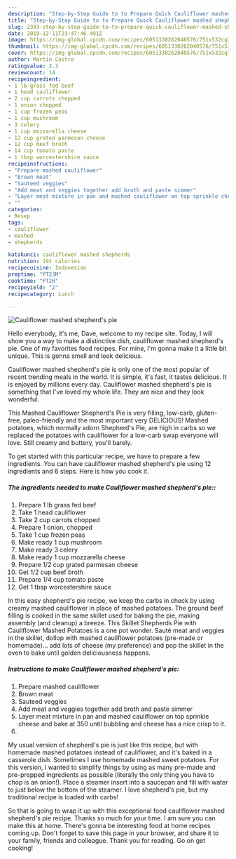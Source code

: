 ```yaml
---
description: "Step-by-Step Guide to to Prepare Quick Cauliflower mashed shepherd&amp;#39;s pie"
title: "Step-by-Step Guide to to Prepare Quick Cauliflower mashed shepherd&amp;#39;s pie"
slug: 2393-step-by-step-guide-to-to-prepare-quick-cauliflower-mashed-shepherd-and-39-s-pie
date: 2019-12-11T23:47:46.491Z
image: https://img-global.cpcdn.com/recipes/6051330262040576/751x532cq70/cauliflower-mashed-shepherds-pie-recipe-main-photo.jpg
thumbnail: https://img-global.cpcdn.com/recipes/6051330262040576/751x532cq70/cauliflower-mashed-shepherds-pie-recipe-main-photo.jpg
cover: https://img-global.cpcdn.com/recipes/6051330262040576/751x532cq70/cauliflower-mashed-shepherds-pie-recipe-main-photo.jpg
author: Martin Castro
ratingvalue: 3.3
reviewcount: 14
recipeingredient:
- 1 lb grass fed beef
- 1 head cauliflower
- 2 cup carrots chopped
- 1 onion chopped
- 1 cup frozen peas
- 1 cup mushroom
- 3 celery
- 1 cup mozzarella cheese
- 12 cup grated parmesan cheese
- 12 cup beef broth
- 14 cup tomato paste
- 1 tbsp worcestershire sauce
recipeinstructions:
- "Prepare mashed cauliflower"
- "Brown meat"
- "Sauteed veggies"
- "Add meat and veggies together add broth and paste simmer"
- "Layer meat mixture in pan and mashed cauliflower on top sprinkle cheese and bake at 350 until bubbling and cheese has a nice crisp to it."
- ""
categories:
- Resep
tags:
- cauliflower
- mashed
- shepherds

katakunci: cauliflower mashed shepherds
nutrition: 191 calories
recipecuisine: Indonesian
preptime: "PT23M"
cooktime: "PT2H"
recipeyield: "2"
recipecategory: Lunch

---
```



![Cauliflower mashed shepherd&#39;s pie](https://img-global.cpcdn.com/recipes/6051330262040576/751x532cq70/cauliflower-mashed-shepherds-pie-recipe-main-photo.jpg)

Hello everybody, it's me, Dave, welcome to my recipe site. Today, I will show you a way to make a distinctive dish, cauliflower mashed shepherd&#39;s pie. One of my favorites food recipes. For mine, I'm gonna make it a little bit unique. This is gonna smell and look delicious.

Cauliflower mashed shepherd&#39;s pie is only one of the most popular of recent trending meals in the world. It is simple, it's fast, it tastes delicious. It is enjoyed by millions every day. Cauliflower mashed shepherd&#39;s pie is something that I've loved my whole life. They are nice and they look wonderful.

This Mashed Cauliflower Shepherd&#39;s Pie is very filling, low-carb, gluten-free, paleo-friendly and the most important very DELICIOUS! Mashed potatoes, which normally adorn Shepherd&#39;s Pie, are high in carbs so we replaced the potatoes with cauliflower for a low-carb swap everyone will love. Still creamy and buttery, you&#39;ll barely.


To get started with this particular recipe, we have to prepare a few ingredients. You can have cauliflower mashed shepherd&#39;s pie using 12 ingredients and 6 steps. Here is how you cook it.

##### The ingredients needed to make Cauliflower mashed shepherd&#39;s pie::

1. Prepare 1 lb grass fed beef
1. Take 1 head cauliflower
1. Take 2 cup carrots chopped
1. Prepare 1 onion, chopped
1. Take 1 cup frozen peas
1. Make ready 1 cup mushroom
1. Make ready 3 celery
1. Make ready 1 cup mozzarella cheese
1. Prepare 1/2 cup grated parmesan cheese
1. Get 1/2 cup beef broth
1. Prepare 1/4 cup tomato paste
1. Get 1 tbsp worcestershire sauce


In this easy shepherd&#39;s pie recipe, we keep the carbs in check by using creamy mashed cauliflower in place of mashed potatoes. The ground beef filling is cooked in the same skillet used for baking the pie, making assembly (and cleanup) a breeze. This Skillet Shepherds Pie with Cauliflower Mashed Potatoes is a one pot wonder. Sauté meat and veggies in the skillet, dollop with mashed cauliflower potatoes (pre-made or homemade)… add lots of cheese (my preference) and pop the skillet in the oven to bake until golden deliciousness happens. 

##### Instructions to make Cauliflower mashed shepherd&#39;s pie:

1. Prepare mashed cauliflower
1. Brown meat
1. Sauteed veggies
1. Add meat and veggies together add broth and paste simmer
1. Layer meat mixture in pan and mashed cauliflower on top sprinkle cheese and bake at 350 until bubbling and cheese has a nice crisp to it.
1. 


My usual version of shepherd&#39;s pie is just like this recipe, but with homemade mashed potatoes instead of cauliflower, and it&#39;s baked in a casserole dish. Sometimes I use homemade mashed sweet potatoes. For this version, I wanted to simplify things by using as many pre-made and pre-prepped ingredients as possible (literally the only thing you have to chop is an onion!). Place a steamer insert into a saucepan and fill with water to just below the bottom of the steamer. I love shepherd&#39;s pie, but my traditional recipe is loaded with carbs! 

So that is going to wrap it up with this exceptional food cauliflower mashed shepherd&#39;s pie recipe. Thanks so much for your time. I am sure you can make this at home. There's gonna be interesting food at home recipes coming up. Don't forget to save this page in your browser, and share it to your family, friends and colleague. Thank you for reading. Go on get cooking!
